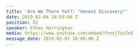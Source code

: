 ```yaml
---
title: 'Are We There Yet?: "Honest Discovery"'
date: 2019-02-04 16:53:00 Z
position: 52
speaker: Ethan Harrington
media: https://www.youtube.com/embed/fhnxj7oz7nE
message_date: 2019-02-03 10:00:00 Z
---
```


